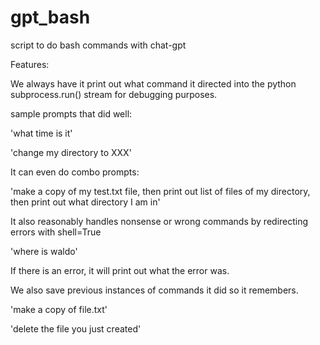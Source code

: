# gpt_bash
script to do bash commands with chat-gpt


Features:

We always have it print out what command it directed into the python subprocess.run() stream for debugging purposes.


sample prompts that did well: 

'what time is it'

'change my directory to XXX'


It can even do combo prompts:

'make a copy of my test.txt file, then print out list of files of my directory, then print out what directory I am in'


It also reasonably handles nonsense or wrong commands by redirecting errors with shell=True

'where is waldo'

If there is an error, it will print out what the error was.


We also save previous instances of commands it did so it remembers.

'make a copy of file.txt'

'delete the file you just created'
